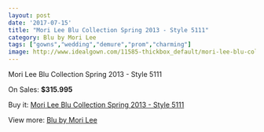 ```yaml
---
layout: post
date: '2017-07-15'
title: "Mori Lee Blu Collection Spring 2013 - Style 5111"
category: Blu by Mori Lee
tags: ["gowns","wedding","demure","prom","charming"]
image: http://www.idealgown.com/11585-thickbox_default/mori-lee-blu-collection-spring-2013-style-5111.jpg
---
```

Mori Lee Blu Collection Spring 2013 - Style 5111

On Sales: **$315.995**
<a href="https://www.idealgown.com/en/blu-by-mori-lee/4719-mori-lee-blu-collection-spring-2013-style-5111.html"><amp-img layout="responsive" width="600" height="600" src="//www.idealgown.com/11585-thickbox_default/mori-lee-blu-collection-spring-2013-style-5111.jpg" alt="Mori Lee Blu Collection Spring 2013 - Style 5111 0" /></a>
<a href="https://www.idealgown.com/en/blu-by-mori-lee/4719-mori-lee-blu-collection-spring-2013-style-5111.html"><amp-img layout="responsive" width="600" height="600" src="//www.idealgown.com/11586-thickbox_default/mori-lee-blu-collection-spring-2013-style-5111.jpg" alt="Mori Lee Blu Collection Spring 2013 - Style 5111 1" /></a>

Buy it: [Mori Lee Blu Collection Spring 2013 - Style 5111](https://www.idealgown.com/en/blu-by-mori-lee/4719-mori-lee-blu-collection-spring-2013-style-5111.html "Mori Lee Blu Collection Spring 2013 - Style 5111")

View more: [Blu by Mori Lee](https://www.idealgown.com/en/57-blu-by-mori-lee "Blu by Mori Lee")